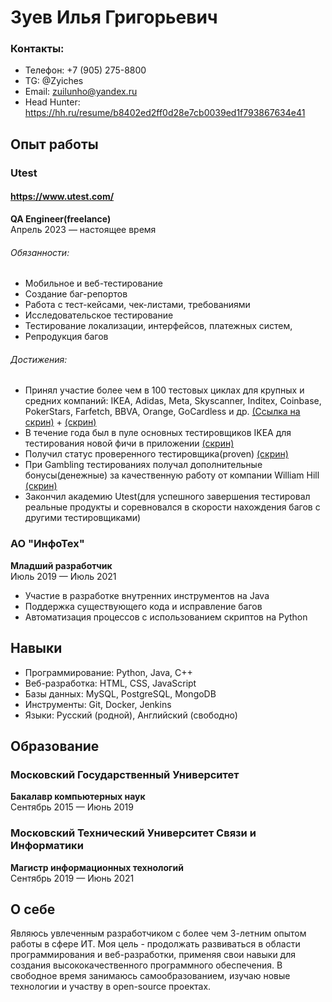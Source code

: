 # Зуев Илья Григорьевич


### Контакты:
- Телефон: +7 (905) 275-8800
- TG: @Zyiches 
- Email: zuilunho@yandex.ru
- Head Hunter: https://hh.ru/resume/b8402ed2ff0d28e7cb0039ed1f793867634e41

## Опыт работы
### Utest
#### https://www.utest.com/
**QA Engineer(freelance)**  
Апрель 2023 — настоящее время
###### Обязанности:
- Мобильное и веб-тестирование
- Cоздание баг-репортов
- Работа с тест-кейсами, чек-листами, требованиями
- Исследовательское тестирование
- Тестирование локализации, интерфейсов, платежных систем,
- Репродукция багов
###### Достижения:
- Принял участие более чем в 100 тестовых циклах для крупных и средних компаний: IKEA, Adidas, Meta, Skyscanner, Inditex, Coinbase, PokerStars, Farfetch, BBVA, Orange, GoCardless и др. [(Ссылка на скрин)](https://drive.google.com/file/d/1XzRSZ3x2lcGSWpxwKsy7En0Y8zsJSQPi/view?usp=sharing) + [(скрин)](https://drive.google.com/file/d/1RQToNeRB0smHEoJBua_uMJyJhj9Wqg6J/view?usp=sharing)
- В течение года был в пуле основных тестировщиков IKEA для тестирования новой фичи в приложении [(скрин)](https://drive.google.com/file/d/1o7eyz0Ze6YGjrWUyX_fPT-pBwojHxVzc/view?usp=sharing)
- Получил статус проверенного тестировщика(proven) [(скрин)](https://drive.google.com/file/d/1XzRSZ3x2lcGSWpxwKsy7En0Y8zsJSQPi/view?usp=drive_link)
- При Gambling тестированиях получал дополнительные бонусы(денежные) за качественную работу от компании William Hill [(скрин)](https://docs.google.com/document/d/1rXVtrmEzcaH0hSX0br_XRrS-uX-o4JL_tMyhslOFLU4/edit?usp=sharing)
- Закончил академию Utest(для успешного завершения тестировал реальные продукты и соревновался в скорости нахождения багов с другими тестировщиками)

### АО "ИнфоТех"
**Младший разработчик**  
Июль 2019 — Июль 2021
- Участие в разработке внутренних инструментов на Java
- Поддержка существующего кода и исправление багов
- Автоматизация процессов с использованием скриптов на Python
## Навыки
- Программирование: Python, Java, C++
- Веб-разработка: HTML, CSS, JavaScript
- Базы данных: MySQL, PostgreSQL, MongoDB
- Инструменты: Git, Docker, Jenkins
- Языки: Русский (родной), Английский (свободно)

## Образование
### Московский Государственный Университет
**Бакалавр компьютерных наук**  
Сентябрь 2015 — Июнь 2019

### Московский Технический Университет Связи и Информатики
**Магистр информационных технологий**  
Сентябрь 2019 — Июнь 2021



## О себе
Являюсь увлеченным разработчиком с более чем 3-летним опытом работы в сфере ИТ. Моя цель - продолжать развиваться в области программирования и веб-разработки, применяя свои навыки для создания высококачественного программного обеспечения. В свободное время занимаюсь самообразованием, изучаю новые технологии и участву в open-source проектах.
